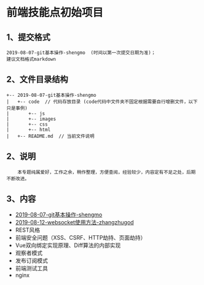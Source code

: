 # 前端技能点初始项目

## 1、提交格式

```shell
2019-08-07-git基本操作-shengmo  (时间以第一次提交日期为准)；
建议文档格式markdown
```

## 2、文件目录结构

```shell
+-- 2019-08-07-git基本操作-shengmo
|   +-- code  // 代码存放目录 (code代码中文件夹不固定根据需要自行增删文件，以下只是事例) 
|       +-- js
|       +-- images
|       +-- css
|       +-- html
|   +-- README.md  // 当前文件说明
```


## 2、说明

```shell
    本专题纯属爱好，工作之余，稍作整理，方便查阅，经验较少，内容定有不足之处，后期不断改进。
```

## 3、内容

* [2019-08-07-git基本操作-shengmo](2019-08-07-git基本操作-shengmo)
* [2019-08-12-websocket使用方法-zhangzhugod](2019-08-12-websocket使用方法-zhangzhugod)
* REST风格
* 前端安全问题（XSS、CSRF、HTTP劫持、页面劫持）
* Vue双向绑定实现原理、Diff算法的内部实现
* 观察者模式
* 发布订阅模式
* 前端测试工具
* nginx